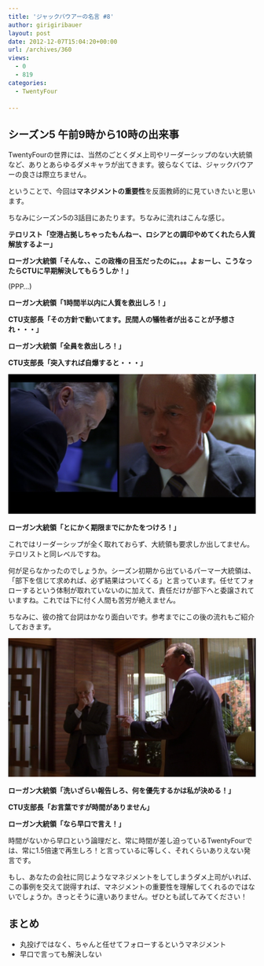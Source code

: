 ```yaml
---
title: 'ジャックバウアーの名言 #8'
author: girigiribauer
layout: post
date: 2012-12-07T15:04:20+00:00
url: /archives/360
views:
  - 0
  - 819
categories:
  - TwentyFour

---
```

## シーズン5 午前9時から10時の出来事

TwentyFourの世界には、当然のごとくダメ上司やリーダーシップのない大統領など、ありとあらゆるダメキャラが出てきます。彼らなくては、ジャックバウアーの良さは際立ちません。

ということで、今回は**マネジメントの重要性**を反面教師的に見ていきたいと思います。

ちなみにシーズン5の3話目にあたります。ちなみに流れはこんな感じ。

**テロリスト「空港占拠しちゃったもんねー、ロシアとの調印やめてくれたら人質解放するよー」**

**ローガン大統領「そんな、、この政権の目玉だったのに。。。よぉーし、こうなったらCTUに早期解決してもらうしか！」**

(PPP&#8230;)

**ローガン大統領「1時間半以内に人質を救出しろ！」**

**CTU支部長「その方針で動いてます。民間人の犠牲者が出ることが予想され・・・」**

**ローガン大統領「全員を救出しろ！」**

**CTU支部長「突入すれば自爆すると・・・」**

![ローガン大統領「とにかく期限までにかたをつけろ！」][1]

**ローガン大統領「とにかく期限までにかたをつけろ！」**

これではリーダーシップが全く取れておらず、大統領も要求しか出してません。テロリストと同レベルですね。

何が足らなかったのでしょうか。シーズン初期から出ているパーマー大統領は、「部下を信じて求めれば、必ず結果はついてくる」と言っています。任せてフォローするという体制が取れていないのに加えて、責任だけが部下へと委譲されていますね。これでは下に付く人間も苦労が絶えません。

ちなみに、彼の捨て台詞はかなり面白いです。参考までにこの後の流れもご紹介しておきます。

![ローガン大統領「洗いざらい報告しろ、何を優先するかは私が決める！」][2]

**ローガン大統領「洗いざらい報告しろ、何を優先するかは私が決める！」**

**CTU支部長「お言葉ですが時間がありません」**

**ローガン大統領「なら早口で言え！」**

時間がないから早口という論理だと、常に時間が差し迫っているTwentyFourでは、常に1.5倍速で再生しろ！と言っているに等しく、それくらいありえない発言です。

もし、あなたの会社に同じようなマネジメントをしてしまうダメ上司がいれば、この事例を交えて説得すれば、マネジメントの重要性を理解してくれるのではないでしょうか。きっとそうに違いありません。ぜひとも試してみてください！

## まとめ

  * 丸投げではなく、ちゃんと任せてフォローするというマネジメント
  * 早口で言っても解決しない

 [1]: /img/2012/12/24advent08-012.png
 [2]: /img/2012/12/24advent08-022.png

